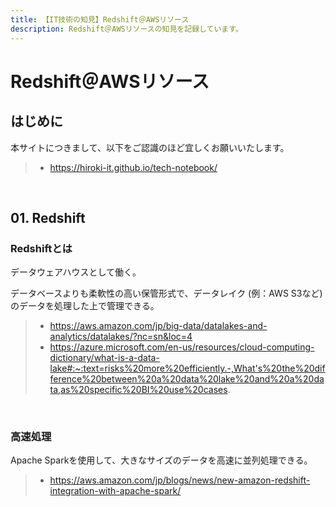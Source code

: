 ```yaml
---
title: 【IT技術の知見】Redshift＠AWSリソース
description: Redshift＠AWSリソースの知見を記録しています。
---
```


# Redshift＠AWSリソース

## はじめに

本サイトにつきまして、以下をご認識のほど宜しくお願いいたします。

> - https://hiroki-it.github.io/tech-notebook/

<br>

## 01. Redshift

### Redshiftとは

データウェアハウスとして働く。

データベースよりも柔軟性の高い保管形式で、データレイク (例：AWS S3など) のデータを処理した上で管理できる。

> - https://aws.amazon.com/jp/big-data/datalakes-and-analytics/datalakes/?nc=sn&loc=4
> - https://azure.microsoft.com/en-us/resources/cloud-computing-dictionary/what-is-a-data-lake#:~:text=risks%20more%20efficiently.-,What's%20the%20difference%20between%20a%20data%20lake%20and%20a%20data,as%20specific%20BI%20use%20cases.

<br>

### 高速処理

Apache Sparkを使用して、大きなサイズのデータを高速に並列処理できる。

> - https://aws.amazon.com/jp/blogs/news/new-amazon-redshift-integration-with-apache-spark/

<br>
